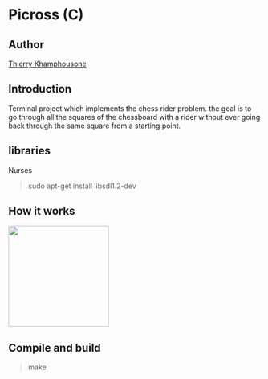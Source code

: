# Picross (C)

## Author
[Thierry Khamphousone](https://www.linkedin.com/in/tkhamphousone/)

## Introduction

Terminal project which implements the chess rider problem. 
the goal is to go through all the squares of the chessboard with a rider without ever going back through the same square from a starting point.

## libraries

Nurses
> sudo apt-get install libsdl1.2-dev

## How it works



<img align="center" width="200" height="200" src=""/>

## Compile and build
> make